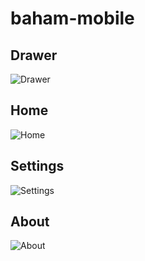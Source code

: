# baham-mobile

## Drawer

![Drawer](https://github.com/Cozumo/baham-mobile/assets/79846702/f6cde385-9565-406d-9868-bed55c777ca4)

## Home

![Home](https://github.com/Cozumo/baham-mobile/assets/79846702/d5981756-525f-43df-b87d-7983ce701f6f)

## Settings

![Settings](https://github.com/Cozumo/baham-mobile/assets/79846702/ce1eb892-f4bc-4df4-8b16-cf54582dee48)

## About 

![About](https://github.com/Cozumo/baham-mobile/assets/79846702/73a896ad-e28e-4af2-afc3-ea73a816c507)
